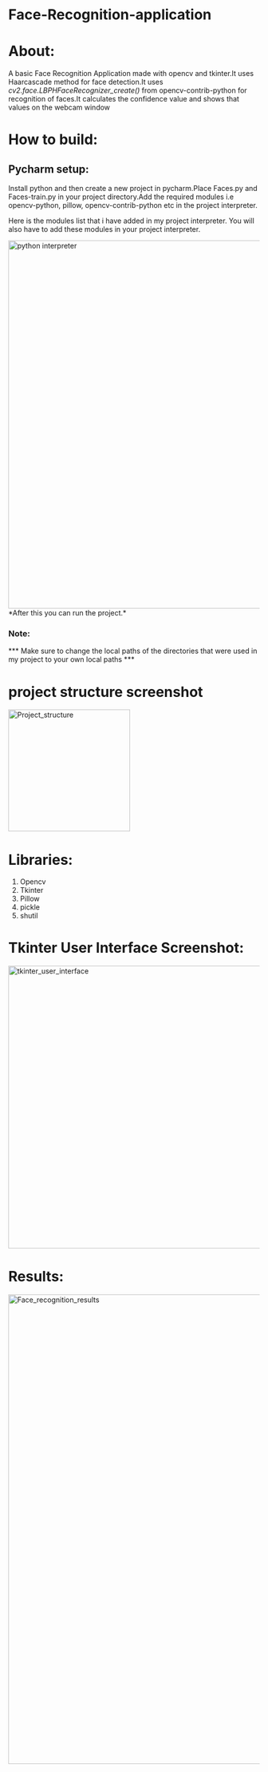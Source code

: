# Face-Recognition-application

# About:
A basic Face Recognition Application made with opencv and tkinter.It uses Haarcascade method for face detection.It uses *cv2.face.LBPHFaceRecognizer_create()*
from opencv-contrib-python for recognition of faces.It calculates the confidence value and shows that values on the webcam window

# How to build:
## Pycharm setup:

Install python and then create a new project in pycharm.Place Faces.py and Faces-train.py in your project directory.Add the required modules i.e opencv-python,
pillow, opencv-contrib-python etc in the project interpreter.

Here is the modules list that i have added in my project interpreter. You will also have to add these modules in your project interpreter.

<img width="737" alt="python interpreter" src="https://user-images.githubusercontent.com/61515279/177863132-2961d90e-551d-42e0-902b-241714718919.PNG">
*After this you can run the project.*

### Note:
*** Make sure to change the local paths of the directories that were used in my project to your own local paths *** 

# project structure screenshot
<img width="244" alt="Project_structure" src="https://user-images.githubusercontent.com/61515279/178119312-850d68ad-c3db-40dc-a340-196b223fbadb.PNG">


# Libraries:
1. Opencv
2. Tkinter
3. Pillow
4. pickle
5. shutil


# Tkinter User Interface Screenshot:
<img width="566" alt="tkinter_user_interface" src="https://user-images.githubusercontent.com/61515279/177861598-bebd13ad-dcd8-48bb-a5d6-5dfdf0d4e74d.PNG">


# Results:
<img width="940" alt="Face_recognition_results" src="https://user-images.githubusercontent.com/61515279/177865077-803ff74c-be2e-4e9a-a8df-22aa639a7c41.PNG">



